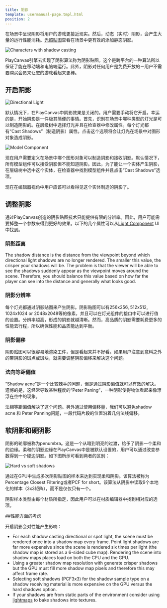 ```yaml
---
title: 阴影
template: usermanual-page.tmpl.html
position: 2
---
```


在场景中呈现阴影将用户的游戏更接近现实。然后，动态（实时）阴影，会产生大量的运行性能消耗。[光照贴图][4]查看在场景中更有效的添加静态阴影。

![Characters with shadow casting][1]

PlayCanvas引擎去实现了阴影算法称为阴影贴图。这个是跨平台的一种算法所以保证了能在移动端和电脑端运行。此外，阴影对任何用户是免费开放的－用户不需要购买会员来让您的游戏看起来更棒。

## 开启阴影

![Directional Light][5]

默认情况下，在PlayCanvas中阴影效果是关闭的。用户需要手动将它开启。幸运的是，开始阴影是一件极其简便的事情。首先，识别在场景中哪种类型的灯光是可以制造阴影的。在层级树中选择灯光并且在检查器中修改属性。每个灯光都有“Cast Shadows”（制造阴影）属性。点击这个选项将会让灯光在场景中对图形对象造成阴影。

![Model Component][6]

现在用户需要定义在场景中哪个图形对象可以制造阴影和接收阴影。默认情况下，所有模型组件可以接受阴影但不能知道阴影。因此，为了能让一个实体产生阴影，在层级树中选中这个实体，在检查器中找到模型组件并且点击“Cast Shadows”选项。

现在在编辑器视角中用户应该可以看得见这个实体制造的阴影了。

## 调整阴影

通过PlayCanvas创造的阴影贴图技术只能提供有限的分辨率。因此，用户可能需要掉整一个参数来得到更好的效果。以下的几个属性可以从[Light Component][2] UI中找到。

### 阴影距离

The shadow distance is the distance from the viewpoint beyond which directional light shadows are no longer rendered. The smaller this value, the crisper your shadows will be. The problem is that the viewer will be able to see the shadows suddenly appear as the viewpoint moves around the scene. Therefore, you should balance this value based on how far the player can see into the distance and generally what looks good.

### 阴影分辨率

每个灯光都通过阴影贴图来产生阴影。阴影贴图可以有256x256, 512x512, 1024x1024 or 2048x2048等的像素，并且可以在灯光组件的接口中可以进行值的设置。分辨率越高，形成的阴影就越清晰。然而，高品质的阴影需要耗费更多的性能去行程，所以确保性能和品质能达到平衡。

### 阴影偏移

阴影贴图可以很容易地渲染工件，但是看起来并不好看。如果用户注意到意料之外的带阴影的斑点或斑块，就需要调整阴影偏移来解决这个问题。

### 法向等距偏值

“Shadow acne”是一个比较棘手的问题，但是通过阴影偏值就可以有效的解决。遗憾的是，这经常导致某种程度的“Peter Paning”，一种阴影使得物体看起来像漂浮在空中的现象。

法相等距偏值解决了这个问题。另外通过使用偏移量，我们可以避免shadow acne 和 Peter Panning问题，一段代码片段的位置沿着几何法线偏移。

## 软阴影和硬阴影

阴影的轮廓被称为penumbra。这是一个从暗到明亮的过渡，给予了阴影一个柔和的边缘。柔和的阴影边缘在PlayCanvas中是被默认设置的，用户可以通过改变参数得到一个硬边阴影。如下图所示可看到两者的区别：

![Hard vs soft shadows][3]

通过在GPU中生成多次阴影贴图的样本来达到实现柔和阴影。该算法被称为Percentage Closest Filtering或者PCF for short。该算法从阴影中读取9个本地化的样本（3x3矩阵），而不是仅仅只有一个。

阴影样本类型由每个材质所指定，因此用户可以在材质编辑器中找到相对应的选项。

##性能方面的考虑

开启阴影会对性能产生影响：

* For each shadow casting directional or spot light, the scene must be rendered once into a shadow map every frame. Point light shadows are far more expensive since the scene is rendered six times per light (the shadow map is stored as a 6-sided cube map). Rendering the scene into shadow maps places load on both the CPU and the GPU.
* Using a greater shadow map resolution with generate crisper shadows but the GPU must fill more shadow map pixels and therefore this may affect frame rate.
* Selecting soft shadows (PCF3x3) for the shadow sample type on a shadow receiving material is more expensive on the GPU versus the hard shadows option.
* If your shadows are from static parts of the environment consider using [lightmaps][4] to bake shadows into textures.

[1]: /images/user-manual/graphics/shadows/doom3_shadows.jpg
[2]: /user-manual/packs/components/light
[3]: /images/user-manual/graphics/shadows/hard_vs_soft.jpg
[4]: /user-manual/graphics/lighting/lightmaps
[5]: /images/user-manual/scenes/components/component-light-directional.png
[6]: /images/user-manual/scenes/components/component-model.png

